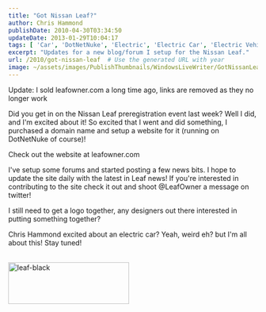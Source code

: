 ```yaml
---
title: "Got Nissan Leaf?"
author: Chris Hammond
publishDate: 2010-04-30T03:34:50
updateDate: 2013-01-29T10:04:17
tags: [ 'Car', 'DotNetNuke', 'Electric', 'Electric Car', 'Electric Vehicle', 'EV', 'Leaf', 'Nissan', 'Nissan Leaf', 'Project' ]
excerpt: "Updates for a new blog/forum I setup for the Nissan Leaf."
url: /2010/got-nissan-leaf  # Use the generated URL with year
image: ~/assets/images/PublishThumbnails/WindowsLiveWriter/GotNissanLeaf_7FF/leaf-black_2.png
---
```

Update: I sold leafowner.com a long time ago, links are removed as they no longer work

Did you get in on the Nissan Leaf preregistration event last week? Well I did, and I'm excited about it! So excited that I went and did something, I purchased a domain name and setup a website for it (running on DotNetNuke of course)!
 
Check out the website at leafowner.com
 
I've setup some forums and started posting a few news bits. I hope to update the site daily with the latest in Leaf news! If you're interested in contributing to the site check it out and shoot @LeafOwner a message on twitter!
 
I still need to get a logo together, any designers out there interested in putting something together?
 
Chris Hammond excited about an electric car? Yeah, weird eh? but I'm all about this! Stay tuned!
 
<a href="/assets/images/PublishThumbnails/WindowsLiveWriter/GotNissanLeaf_7FF/leaf-black_2.png"><br /> <img width="244" height="84" title="leaf-black" style="display: inline;border: 0px;" alt="leaf-black" src="/assets/images/PublishThumbnails//WindowsLiveWriter/GotNissanLeaf_7FF/leaf-black_thumb.png" /></a>
